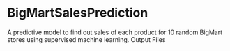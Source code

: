 # BigMartSalesPrediction
A predictive model to find out sales of each product for 10 random BigMart stores using supervised machine learning. 
Output Files
